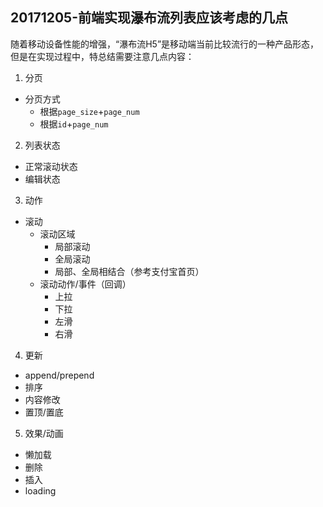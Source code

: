 ## 20171205-前端实现瀑布流列表应该考虑的几点

随着移动设备性能的增强，“瀑布流H5”是移动端当前比较流行的一种产品形态，但是在实现过程中，特总结需要注意几点内容：

1. 分页
- 分页方式
	- 根据`page_size`+`page_num`
	- 根据`id`+`page_num`


2. 列表状态
- 正常滚动状态
- 编辑状态


3. 动作
- 滚动
	- 滚动区域
		- 局部滚动
		- 全局滚动
		- 局部、全局相结合（参考支付宝首页）
	- 滚动动作/事件（回调）
		- 上拉
		- 下拉
		- 左滑
		- 右滑

4. 更新
- append/prepend
- 排序
- 内容修改
- 置顶/置底


5. 效果/动画
- 懒加载
- 删除
- 插入
- loading